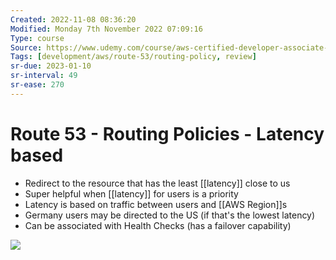 ```yaml
---
Created: 2022-11-08 08:36:20
Modified: Monday 7th November 2022 07:09:16
Type: course
Source: https://www.udemy.com/course/aws-certified-developer-associate-dva-c01/
Tags: [development/aws/route-53/routing-policy, review]
sr-due: 2023-01-10
sr-interval: 49
sr-ease: 270
---
```


# Route 53 - Routing Policies - Latency based

- Redirect to the resource that has the least [[latency]] close to us
- Super helpful when [[latency]] for users is a priority
- Latency is based on traffic between users and [[AWS Region]]s
- Germany users may be directed to the US (if that's the lowest latency)
- Can be associated with Health Checks (has a failover capability)

![](2022-02-08-06-51-32.png)